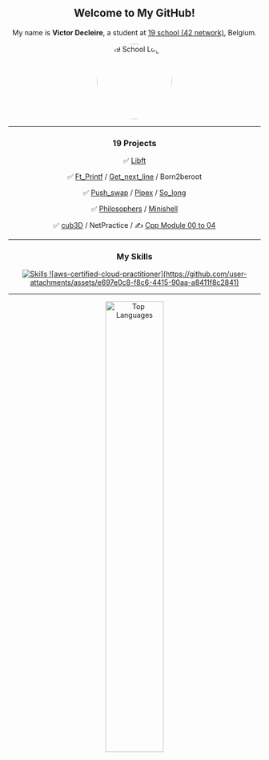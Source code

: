 <div align="center">
    <h2>Welcome to My GitHub!</h2>
    <p>My name is <strong>Victor Decleire</strong>, a student at <a href="https://campus19.be/" target="_blank" rel="noreferrer noopener">19 school (42 network)</a>, Belgium.</p>
    <a href="https://campus19.be/" target="_blank" rel="noreferrer noopener">
        <img src="https://pbs.twimg.com/profile_images/1578367273147957249/gGjaUZQ-_400x400.jpg" alt="19 School Logo" height="150" style="border-radius: 50%;">
    </a>
</div>

<hr>

<div align="center">
    <h3>19 Projects</h3>
    <p>✅ <a href="https://github.com/vicire1/19_libft">Libft</a></p>
    <p>✅ <a href="https://github.com/vicire1/19_ft_printf">Ft_Printf</a> / <a href="https://github.com/vicire1/19_get_next_line">Get_next_line</a> / Born2beroot</p>
    <p>✅ <a href="https://github.com/vicire1/19_push_swap">Push_swap</a> / <a href="https://github.com/vicire1/19_pipex">Pipex</a> / <a href="https://github.com/vicire1/19_so_long">So_long</a></p>
    <p>✅ <a href="https://github.com/vicire1/19_philosophers">Philosophers</a> / <a href="https://github.com/vicire1/19_minishell">Minishell</a></p>
    <p>✅ <a href="https://github.com/vicire1/19_cub3D">cub3D</a> / NetPractice / ✍️ <a href="https://github.com/vicire1/19_cpp-module00_to_04">Cpp Module 00 to 04</a></p>
</div>

<hr>

<div align="center">
    <h3>My Skills</h3>
    <a href="https://skillicons.dev">
        <img src="https://skillicons.dev/icons?i=c,github,git,bash,vscode,vim,aws" alt="Skills" />
    </a>
    <a href="https://www.credly.com/badges/8d8a3e35-234d-4a49-a1f4-463c2fb59407/public_url" target="_blank" rel="noreferrer noopener">
        ![aws-certified-cloud-practitioner](https://github.com/user-attachments/assets/e697e0c8-f8c6-4415-90aa-a8411f8c2841)
    </a>
</div>

<hr>

<div align="center">
    <p>
        <a href="https://github.com/vicire1">
            <img src="https://github-readme-stats.vercel.app/api/top-langs/?username=vicire1&langs_count=10&title_color=6366f1&text_color=ffffff&icon_color=6366f1&bg_color=000000&hide_border=true&locale=en&custom_title=Top%20%Languages" alt="Top Languages" width="48%">
        </a>
    </p>
</div>

